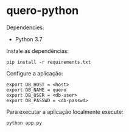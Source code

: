 # quero-python

Dependencies:

* Python 3.7

Instale as dependências:

```
pip install -r requirements.txt
```

Configure a aplicação:

```
export DB_HOST = <host>
export DB_NAME = quero
export DB_USER = <db-user>
export DB_PASSWD = <db-passwd>
```

Para executar a aplicação localmente execute:

```
python app.py
```
